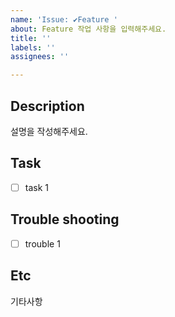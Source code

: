 ```yaml
---
name: 'Issue: ✔Feature '
about: Feature 작업 사항을 입력해주세요.
title: ''
labels: ''
assignees: ''

---
```


## Description
설명을 작성해주세요.


## Task
- [ ] task 1

## Trouble shooting
- [ ] trouble 1 

## Etc
기타사항